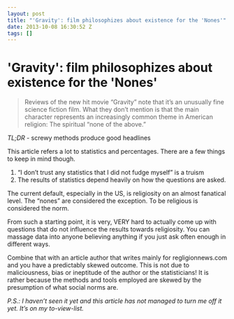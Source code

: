 ```yaml
---
layout: post
title: "'Gravity': film philosophizes about existence for the 'Nones'"
date: 2013-10-08 16:30:52 Z
tags: []
---
```

# 'Gravity': film philosophizes about existence for the 'Nones'

> Reviews of the new hit movie “Gravity” note that it’s an unusually fine science fiction film. What they don’t mention is that the main character represents an increasingly common theme in American religion: The spiritual “none of the above.”

_TL;DR_ - screwy methods produce good headlines

This article refers a lot to statistics and percentages. There are a few things to keep in mind though.

1.  “I don’t trust any statistics that I did not fudge myself” is a truism
2.  The results of statistics depend heavily on how the questions are asked.

The current default, especially in the US, is religiosity on an almost fanatical level. The “nones” are considered the exception. To be religious is considered the norm.

From such a starting point, it is very, VERY hard to actually come up with questions that do not influence the results towards religiosity. You can massage data into anyone believing anything if you just ask often enough in different ways.

Combine that with an article author that writes mainly for regligionnews.com and you have a predictably skewed outcome. This is not due to maliciousness, bias or ineptitude of the author or the statisticians! It is rather because the methods and tools employed are skewed by the presumption of what social norms are.

_P.S.: I haven’t seen it yet and this article has not managed to turn me off it yet. It’s on my to-view-list._
